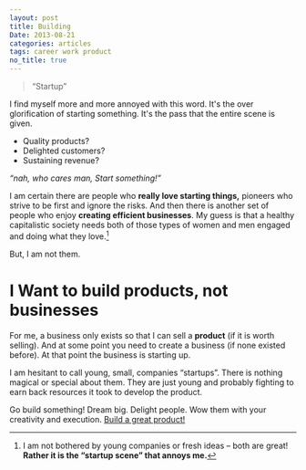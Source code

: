 ```yaml
---
layout: post
title: Building
Date: 2013-08-21
categories: articles
tags: career work product
no_title: true
---
```



<blockquote class="biggest"><p>&ldquo;Startup&rdquo;</p></blockquote>

I find myself more and more annoyed with this word. It's the over glorification of starting something. It's the pass that the entire scene is given. 
* Quality products? 
* Delighted customers?
* Sustaining revenue?  

*&ldquo;nah, who cares man, Start something!&rdquo;*

I am certain there are people who **really love starting things,** pioneers who strive to be first and ignore the risks. And then there is another set of people who enjoy **creating efficient businesses**. My guess is that a healthy capitalistic society needs both of those types of women and men engaged and doing what they love.[^1]

But, I am not them. 

<div class="super-highlight"> 
<h1>I Want to build products, not businesses</h1>
</div>

<!-- # I Want to build products, not businesses -->

For me, a business only exists so that I can sell a **product** (if it is worth selling). And at some point you need to create a business (if none existed before). At that point the business is starting up. 

I am hesitant to call young, small, companies &ldquo;startups&rdquo;. There is nothing magical or special about them. They are just young and probably fighting to earn back resources it took to develop the product.

Go build something! Dream big. Delight people. Wow them with your creativity and execution. [Build a great product!](/articles/2013/08/15/Does-The-Product-Matter/)

[^1]: I am not bothered by young companies or fresh ideas – both are great! **Rather it is the &ldquo;startup scene&rdquo; that annoys me.**